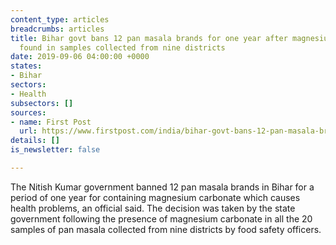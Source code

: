 ```yaml
---
content_type: articles
breadcrumbs: articles
title: Bihar govt bans 12 pan masala brands for one year after magnesium carbonate
  found in samples collected from nine districts
date: 2019-09-06 04:00:00 +0000
states:
- Bihar
sectors:
- Health
subsectors: []
sources:
- name: First Post
  url: https://www.firstpost.com/india/bihar-govt-bans-12-pan-masala-brands-for-one-year-after-magnesium-carbonate-found-in-samples-collected-from-nine-districts-7261891.html
details: []
is_newsletter: false

---
```

The Nitish Kumar government banned 12 pan masala brands in Bihar for a period of one year for containing magnesium carbonate which causes health problems, an official said. The decision was taken by the state government following the presence of magnesium carbonate in all the 20 samples of pan masala collected from nine districts by food safety officers.
